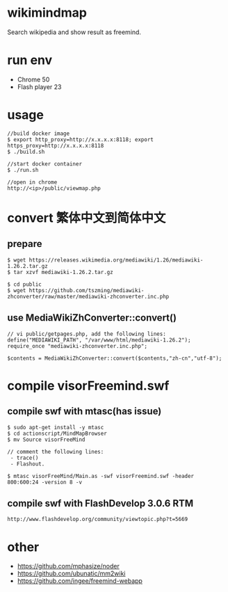 wikimindmap
========================================

Search wikipedia and show result as freemind.

# run env
- Chrome 50
- Flash player 23

# usage
```
//build docker image
$ export http_proxy=http://x.x.x.x:8118; export https_proxy=http://x.x.x.x:8118
$ ./build.sh

//start docker container
$ ./run.sh

//open in chrome
http://<ip>/public/viewmap.php
```

# convert 繁体中文到简体中文

## prepare
```
$ wget https://releases.wikimedia.org/mediawiki/1.26/mediawiki-1.26.2.tar.gz
$ tar xzvf mediawiki-1.26.2.tar.gz

$ cd public
$ wget https://github.com/tszming/mediawiki-zhconverter/raw/master/mediawiki-zhconverter.inc.php
```

## use MediaWikiZhConverter::convert()
```
// vi public/getpages.php, add the following lines:
define("MEDIAWIKI_PATH", "/var/www/html/mediawiki-1.26.2");
require_once "mediawiki-zhconverter.inc.php";

$contents = MediaWikiZhConverter::convert($contents,"zh-cn","utf-8");
```


# compile visorFreemind.swf

## compile swf with mtasc(has issue)
```
$ sudo apt-get install -y mtasc
$ cd actionscript/MindMapBrowser
$ mv Source visorFreeMind

// comment the following lines:
 - trace()
 - Flashout.

$ mtasc visorFreeMind/Main.as -swf visorFreemind.swf -header 800:600:24 -version 8 -v
```

## compile swf with FlashDevelop 3.0.6 RTM
```
http://www.flashdevelop.org/community/viewtopic.php?t=5669
```

# other

- https://github.com/mphasize/noder
- https://github.com/ubunatic/mm2wiki
- https://github.com/ingee/freemind-webapp
